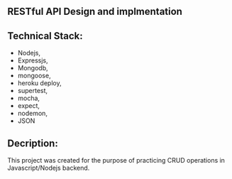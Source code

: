## RESTful API Design and implmentation
## Technical Stack: 
- Nodejs,
- Expressjs,
- Mongodb,
- mongoose,
- heroku deploy,
- supertest,
- mocha,
- expect,
- nodemon,
- JSON

## Decription:
This project was created for the purpose of practicing CRUD operations in Javascript/Nodejs backend. 

